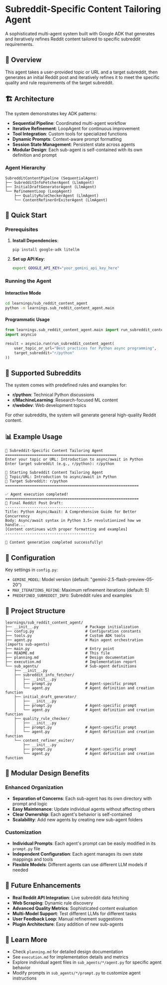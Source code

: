 # Subreddit-Specific Content Tailoring Agent

A sophisticated multi-agent system built with Google ADK that generates and iteratively refines Reddit content tailored to specific subreddit requirements.

## 🎯 Overview

This agent takes a user-provided topic or URL and a target subreddit, then generates an initial Reddit post and iteratively refines it to meet the specific quality and rule requirements of the target subreddit.

## 🏗️ Architecture

The system demonstrates key ADK patterns:

- **Sequential Pipeline**: Coordinated multi-agent workflow
- **Iterative Refinement**: LoopAgent for continuous improvement
- **Tool Integration**: Custom tools for specialized functions
- **Dynamic Prompts**: Context-aware prompt formatting
- **Session State Management**: Persistent state across agents
- **Modular Design**: Each sub-agent is self-contained with its own definition and prompt

### Agent Hierarchy

```
SubredditContentPipeline (SequentialAgent)
├── SubredditInfoFetcherAgent (LlmAgent)
├── InitialDraftGeneratorAgent (LlmAgent)
└── RefinementLoop (LoopAgent)
    ├── QualityRuleCheckerAgent (LlmAgent)
    └── ContentRefinerOrExiterAgent (LlmAgent)
```

## 🚀 Quick Start

### Prerequisites

1. **Install Dependencies**:

   ```bash
   pip install google-adk litellm
   ```

2. **Set up API Key**:
   ```bash
   export GOOGLE_API_KEY="your_gemini_api_key_here"
   ```

### Running the Agent

#### Interactive Mode

```bash
cd learnings/sub_reddit_content_agent
python -m learnings.sub_reddit_content_agent.main
```

#### Programmatic Usage

```python
from learnings.sub_reddit_content_agent.main import run_subreddit_content_agent
import asyncio

result = asyncio.run(run_subreddit_content_agent(
    user_topic_or_url="Best practices for Python async programming",
    target_subreddit="r/python"
))
```

## 🧪 Supported Subreddits

The system comes with predefined rules and examples for:

- **r/python**: Technical Python discussions
- **r/MachineLearning**: Research-focused ML content
- **r/webdev**: Web development topics

For other subreddits, the system will generate general high-quality Reddit content.

## 📊 Example Usage

```
🤖 Subreddit-Specific Content Tailoring Agent
==================================================
Enter your topic or URL: Introduction to async/await in Python
Enter target subreddit (e.g., r/python): r/python

🚀 Starting Subreddit Content Tailoring Agent
📝 Topic/URL: Introduction to async/await in Python
🎯 Target Subreddit: r/python
============================================================

✅ Agent execution completed!
============================================================
📄 Final Reddit Post Draft:
----------------------------------------
Title: Python Async/Await: A Comprehensive Guide for Better Concurrency
Body: Async/await syntax in Python 3.5+ revolutionized how we handle...
[Content continues with proper formatting and examples]
----------------------------------------

🎉 Content generation completed successfully!
```

## 🔧 Configuration

Key settings in `config.py`:

- `GEMINI_MODEL`: Model version (default: "gemini-2.5-flash-preview-05-20")
- `MAX_ITERATIONS_REFINE`: Maximum refinement iterations (default: 5)
- `PREDEFINED_SUBREDDIT_INFO`: Subreddit rules and examples

## 📁 Project Structure

```
learnings/sub_reddit_content_agent/
├── __init__.py                     # Package initialization
├── config.py                       # Configuration constants
├── tools.py                        # Custom ADK tools
├── agent.py                        # Main agent orchestration (imports sub-agents)
├── main.py                         # Entry point
├── README.md                       # This file
├── planning.md                     # Design documentation
├── execution.md                    # Implementation report
└── sub_agents/                     # Sub-agent definitions
    ├── __init__.py
    ├── subreddit_info_fetcher/
    │   ├── __init__.py
    │   ├── prompt.py               # Agent-specific prompt
    │   └── agent.py                # Agent definition and creation function
    ├── initial_draft_generator/
    │   ├── __init__.py
    │   ├── prompt.py               # Agent-specific prompt
    │   └── agent.py                # Agent definition and creation function
    ├── quality_rule_checker/
    │   ├── __init__.py
    │   ├── prompt.py               # Agent-specific prompt
    │   └── agent.py                # Agent definition and creation function
    └── content_refiner_exiter/
        ├── __init__.py
        ├── prompt.py               # Agent-specific prompt
        └── agent.py                # Agent definition and creation function
```

## 🔧 Modular Design Benefits

### Enhanced Organization

- **Separation of Concerns**: Each sub-agent has its own directory with prompt and logic
- **Easy Maintenance**: Update individual agents without affecting others
- **Clear Ownership**: Each agent's behavior is self-contained
- **Scalability**: Add new agents by creating new sub-agent folders

### Customization

- **Individual Prompts**: Each agent's prompt can be easily modified in its `prompt.py` file
- **Independent Configuration**: Each agent manages its own state mappings and tools
- **Flexible Models**: Different agents can use different LLM models if needed

## 🚀 Future Enhancements

- **Real Reddit API Integration**: Live subreddit data fetching
- **Web Scraping**: Dynamic rule discovery
- **Advanced Quality Metrics**: Sophisticated content evaluation
- **Multi-Model Support**: Test different LLMs for different tasks
- **User Feedback Loop**: Manual refinement suggestions
- **Plugin Architecture**: Easy addition of new sub-agents

## 📖 Learn More

- Check `planning.md` for detailed design documentation
- See `execution.md` for implementation details and metrics
- Explore individual agent files in `sub_agents/*/agent.py` for specific agent behavior
- Modify prompts in `sub_agents/*/prompt.py` to customize agent instructions
